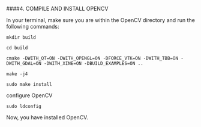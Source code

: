 ####4. COMPILE AND INSTALL OPENCV

In your terminal, make sure you are within the OpenCV directory and run the following commands:

`mkdir build`

`cd build`

`cmake -DWITH_QT=ON -DWITH_OPENGL=ON -DFORCE_VTK=ON -DWITH_TBB=ON -DWITH_GDAL=ON -DWITH_XINE=ON -DBUILD_EXAMPLES=ON ..`

`make -j4`

`sudo make install`

configure OpenCV

`sudo ldconfig`

Now, you have installed OpenCV.
